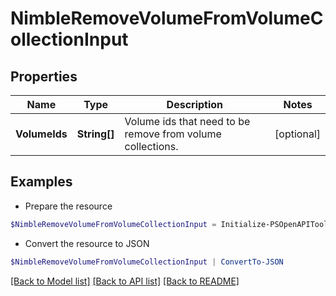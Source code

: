 # NimbleRemoveVolumeFromVolumeCollectionInput
## Properties

Name | Type | Description | Notes
------------ | ------------- | ------------- | -------------
**VolumeIds** | **String[]** | Volume ids that need to be remove from volume collections. | [optional] 

## Examples

- Prepare the resource
```powershell
$NimbleRemoveVolumeFromVolumeCollectionInput = Initialize-PSOpenAPIToolsNimbleRemoveVolumeFromVolumeCollectionInput  -VolumeIds null
```

- Convert the resource to JSON
```powershell
$NimbleRemoveVolumeFromVolumeCollectionInput | ConvertTo-JSON
```

[[Back to Model list]](../README.md#documentation-for-models) [[Back to API list]](../README.md#documentation-for-api-endpoints) [[Back to README]](../README.md)

